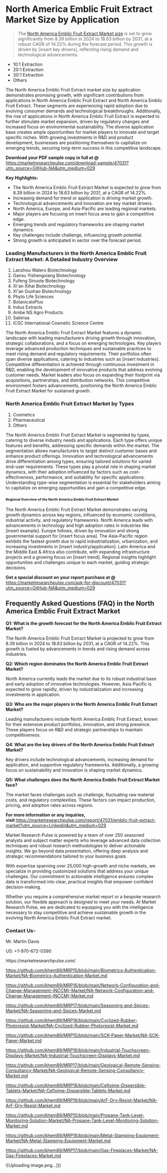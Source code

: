 <h1>North America Emblic Fruit Extract Market&nbsp;Size by Application</h1><blockquote><p>The <a href="https://marketresearchpulse.com/download-sample/47031?utm_source=GitHub-NA&amp;utm_medium=029">North America Emblic Fruit Extract Market size</a> is set to grow significantly from 8.39 billion in 2024 to 18.63 billion by 2031, at a robust CAGR of 14.22% during the forecast period. This growth is driven by [insert key drivers], reflecting rising demand and technological advancements.</p></blockquote><ul><li>10:1 Extraction<li> 20:1 Extraction<li> 30:1 Extraction<li> Others</li></ul><p>The North America Emblic Fruit Extract market size by application demonstrates promising growth, with significant contributions from applications in North America Emblic Fruit Extract and North America Emblic Fruit Extract. These segments are experiencing rapid adoption due to evolving consumer demands and technological breakthroughs. Additionally, the rise of applications in North America Emblic Fruit Extract is expected to further stimulate market expansion, driven by regulatory changes and increased focus on environmental sustainability. The diverse application base creates ample opportunities for market players to innovate and target specific niches. With growing investments in R&D and product development, businesses are positioning themselves to capitalize on emerging trends, securing long-term success in this competitive landscape.</p><p><strong>Download your PDF sample copy in full at @ </strong><a href="https://marketresearchpulse.com/download-sample/47031?utm_source=GitHub-NA&amp;utm_medium=029">https://marketresearchpulse.com/download-sample/47031?utm_source=GitHub-NA&amp;utm_medium=029</a></p><p><strong>Key Highlights: </strong></p><ul><li>The North America Emblic Fruit Extract Market is expected to grow from 8.39 billion in 2024 to 18.63 billion by 2031, at a CAGR of 14.22%.</li><li>Increasing demand for trend or application is driving market growth.</li><li>Technological advancements and innovation are key market drivers.</li><li>North America, Europe, and Asia-Pacific are leading regional markets.</li><li>Major players are focusing on insert focus area to gain a competitive edge.</li><li>Emerging trends and regulatory frameworks are shaping market dynamics.</li><li>Key challenges include challenge, influencing growth potential.</li><li>Strong growth is anticipated in sector over the forecast period.</li></ul><h3>Leading Manufacturers in the North America Emblic Fruit Extract Market: A Detailed Industry Overview</h3><ol><li>Lanzhou Waters Biotechnology</li><li>Gansu Yishengxiang Biotechnology</li><li>Fufeng Sinuote Biotechnology</li><li>Xi'an Xihai Biotechnology</li><li>Xi'an Guohao Biotechnology</li><li>Phyto Life Sciences</li><li>BotanicalsPlus</li><li>Indus Extracts</li><li>Ambe NS Agro Products</li><li>Sabinsa</li><li>ICSC International Cosmetic Science Centre</li></ol><div class="flex max-w-full flex-col flex-grow"><div class="min-h-8 text-message flex w-full flex-col items-end gap-2 whitespace-normal break-words [.text-message+&amp;]:mt-5" dir="auto" data-message-author-role="assistant" data-message-id="fd8432e4-4910-450d-b182-61b7bfb0a01f" data-message-model-slug="gpt-4o"><div class="flex w-full flex-col gap-1 empty:hidden first:pt-[3px]"><div class="markdown prose w-full break-words dark:prose-invert light"><p>The North America Emblic Fruit Extract Market features a dynamic landscape with leading manufacturers driving growth through innovation, strategic collaborations, and a focus on emerging technologies. Key players leverage advanced production techniques and sustainable practices to meet rising demand and regulatory requirements. Their portfolios often span diverse applications, catering to industries such as [insert industries]. Competitive differentiation is achieved through continuous investment in R&amp;D, enabling the development of innovative products that address evolving customer needs. Market leaders also focus on expanding their footprint via acquisitions, partnerships, and distribution networks. This competitive environment fosters advancements, positioning the North America Emblic Fruit Extract Market for sustained growth.</p></div></div></div></div><h3>North America Emblic Fruit Extract Market by Types</h3><ol><li>Cosmetics<li> Pharmaceutical<li> Others</li></ol><div class="flex max-w-full flex-col flex-grow"><div class="min-h-8 text-message flex w-full flex-col items-end gap-2 whitespace-normal break-words [.text-message+&amp;]:mt-5" dir="auto" data-message-author-role="assistant" data-message-id="084470be-0bb7-4664-bddf-5156b4f41249" data-message-model-slug="gpt-4o-mini"><div class="flex w-full flex-col gap-1 empty:hidden first:pt-[3px]"><div class="markdown prose w-full break-words dark:prose-invert light"><p>The North America Emblic Fruit Extract Market is segmented by types, catering to diverse industry needs and applications. Each type offers unique features and benefits, addressing specific demands within the market. The segmentation allows manufacturers to target distinct customer bases and enhance product offerings. Innovation and technological advancements drive differentiation among types, ensuring tailored solutions for varied end-user requirements. These types play a pivotal role in shaping market dynamics, with their adoption influenced by factors such as cost-effectiveness, performance, and suitability for specific applications. Understanding type-wise segmentation is essential for stakeholders aiming to capitalize on emerging opportunities and gain a competitive edge.</p></div></div></div></div><h3><span style="font-size: 11px;">Regional Overview of the North America Emblic Fruit Extract Market</span></h3><div class="flex max-w-full flex-col flex-grow"><div class="min-h-8 text-message flex w-full flex-col items-end gap-2 whitespace-normal break-words [.text-message+&amp;]:mt-5" dir="auto" data-message-author-role="assistant" data-message-id="e9038762-ce64-4e30-91c9-9bd413514231" data-message-model-slug="gpt-4o-mini"><div class="flex w-full flex-col gap-1 empty:hidden first:pt-[3px]"><div class="markdown prose w-full break-words dark:prose-invert light"><p>The North America Emblic Fruit Extract Market demonstrates varying growth dynamics across key regions, influenced by economic conditions, industrial activity, and regulatory frameworks. North America leads with advancements in technology and high adoption rates in industries like [insert example]. Europe follows, driven by innovation and strong governmental support for [insert focus area]. The Asia-Pacific region exhibits the fastest growth due to rapid industrialization, urbanization, and increasing investments in [insert industry/application]. Latin America and the Middle East &amp; Africa also contribute, with expanding infrastructure projects and a growing focus on [insert trend]. Regional insights highlight opportunities and challenges unique to each market, guiding strategic decisions.</p></div></div></div></div><p><strong>Get a special discount on your report purchase at @ </strong><a href="https://marketresearchpulse.com/ask-for-discount/47031?utm_source=GitHub-NA&amp;utm_medium=029">https://marketresearchpulse.com/ask-for-discount/47031?utm_source=GitHub-NA&amp;utm_medium=029</a></p><h2>Frequently Asked Questions (FAQ) in the North America Emblic Fruit Extract Market</h2><p><strong>Q1: What is the growth forecast for the North America Emblic Fruit Extract Market?</strong></p><p>The North America Emblic Fruit Extract Market is projected to grow from 8.39 billion in 2024 to 18.63 billion by 2031, at a CAGR of 14.22%. This growth is fueled by advancements in trends and rising demand across industries.</p><p><strong>Q2: Which region dominates the North America Emblic Fruit Extract Market?</strong></p><p>North America currently leads the market due to its robust industrial base and early adoption of innovative technologies. However, Asia-Pacific is expected to grow rapidly, driven by industrialization and increasing investments in application.</p><p><strong>Q3: Who are the major players in the North America Emblic Fruit Extract Market?</strong></p><p>Leading manufacturers include North America Emblic Fruit Extract, known for their extensive product portfolios, innovation, and strong presence. These players focus on R&amp;D and strategic partnerships to maintain competitiveness.</p><p><strong>Q4: What are the key drivers of the North America Emblic Fruit Extract Market?</strong></p><p>Key drivers include technological advancements, increasing demand for application, and supportive regulatory frameworks. Additionally, a growing focus on sustainability and innovation is shaping market dynamics.</p><p><strong>Q5: What challenges does the North America Emblic Fruit Extract Market face?</strong></p><p>The market faces challenges such as challenge, fluctuating raw material costs, and regulatory complexities. These factors can impact production, pricing, and adoption rates across regions.</p><p><strong>For more information or any inquiries, visit&nbsp;</strong><a href="https://marketresearchpulse.com/report/47031/emblic-fruit-extract-market?utm_source=Linkedin&utm_medium=029">https://marketresearchpulse.com/report/47031/emblic-fruit-extract-market?utm_source=Linkedin&utm_medium=029</a></p><p>Market Research Pulse is powered by a team of over 250 seasoned analysts and subject matter experts who leverage advanced data collection techniques and robust research methodologies to deliver actionable insights. We go beyond data presentation, offering deep analysis and strategic recommendations tailored to your business goals.</p><p>With expertise spanning over 25,000 high-growth and niche markets, we specialize in providing customized solutions that address your unique challenges. Our commitment to actionable intelligence ensures complex data is transformed into clear, practical insights that empower confident decision-making.</p><p>Whether you require a comprehensive market report or a bespoke research solution, our flexible approach is designed to meet your needs. At Market Research Pulse, we are dedicated to equipping you with the intelligence necessary to stay competitive and achieve sustainable growth in the evolving North America Emblic Fruit Extract market.</p><h3><strong>Contact Us-</strong></h3><p>Mr. Martin Davis</p><p>US: +1-970-672-0390</p><p>https://marketresearchpulse.com/</p><p><a href="https://github.com/khem89/MRP15/blob/main/Biometrics-Authentication-Market/NA-Biometrics-Authentication-Market.md">https://github.com/khem89/MRP15/blob/main/Biometrics-Authentication-Market/NA-Biometrics-Authentication-Market.md</a></p><p><a href="https://github.com/khem89/MRP16/blob/main/Network-Configuration-and-Change-Management-(NCCM)-Market/NA-Network-Configuration-and-Change-Management-(NCCM)-Market.md">https://github.com/khem89/MRP16/blob/main/Network-Configuration-and-Change-Management-(NCCM)-Market/NA-Network-Configuration-and-Change-Management-(NCCM)-Market.md</a></p><p><a href="https://github.com/khem89/MRP17/blob/main/Seasoning-and-Spices-Market/NA-Seasoning-and-Spices-Market.md">https://github.com/khem89/MRP17/blob/main/Seasoning-and-Spices-Market/NA-Seasoning-and-Spices-Market.md</a></p><p><a href="https://github.com/khem89/MRP18/blob/main/Cyclized-Rubber-Photoresist-Market/NA-Cyclized-Rubber-Photoresist-Market.md">https://github.com/khem89/MRP18/blob/main/Cyclized-Rubber-Photoresist-Market/NA-Cyclized-Rubber-Photoresist-Market.md</a></p><p><a href="https://github.com/khem89/MRP15/blob/main/SCK-Paper-Market/NA-SCK-Paper-Market.md">https://github.com/khem89/MRP15/blob/main/SCK-Paper-Market/NA-SCK-Paper-Market.md</a></p><p><a href="https://github.com/khem89/MRP16/blob/main/Industrial-Touchscreen-Displays-Market/NA-Industrial-Touchscreen-Displays-Market.md">https://github.com/khem89/MRP16/blob/main/Industrial-Touchscreen-Displays-Market/NA-Industrial-Touchscreen-Displays-Market.md</a></p><p><a href="https://github.com/khem89/MRP17/blob/main/Geological-Remote-Sensing-Consultancy-Market/NA-Geological-Remote-Sensing-Consultancy-Market.md">https://github.com/khem89/MRP17/blob/main/Geological-Remote-Sensing-Consultancy-Market/NA-Geological-Remote-Sensing-Consultancy-Market.md</a></p><p><a href="https://github.com/khem89/MRP18/blob/main/Cefixime-Dispersible-Tablets-Market/NA-Cefixime-Dispersible-Tablets-Market.md">https://github.com/khem89/MRP18/blob/main/Cefixime-Dispersible-Tablets-Market/NA-Cefixime-Dispersible-Tablets-Market.md</a></p><p><a href="https://github.com/khem89/MRP19/blob/main/ArF-Dry-Resist-Market/NA-ArF-Dry-Resist-Market.md">https://github.com/khem89/MRP19/blob/main/ArF-Dry-Resist-Market/NA-ArF-Dry-Resist-Market.md</a></p><p><a href="https://github.com/khem89/MRP15/blob/main/Propane-Tank-Level-Monitoring-Solution-Market/NA-Propane-Tank-Level-Monitoring-Solution-Market.md">https://github.com/khem89/MRP15/blob/main/Propane-Tank-Level-Monitoring-Solution-Market/NA-Propane-Tank-Level-Monitoring-Solution-Market.md</a></p><p><a href="https://github.com/khem89/MRP16/blob/main/Metal-Stamping-Equipment-Market/NA-Metal-Stamping-Equipment-Market.md">https://github.com/khem89/MRP16/blob/main/Metal-Stamping-Equipment-Market/NA-Metal-Stamping-Equipment-Market.md</a></p><p><a href="https://github.com/khem89/MRP17/blob/main/Gas-Fireplaces-Market/NA-Gas-Fireplaces-Market.md">https://github.com/khem89/MRP17/blob/main/Gas-Fireplaces-Market/NA-Gas-Fireplaces-Market.md</a></p>
![Uploading image.png…]()
